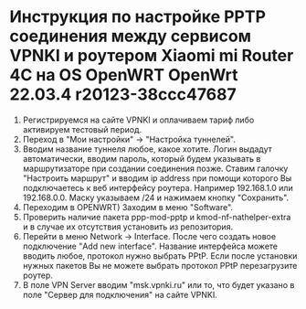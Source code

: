 # Инструкция по настройке PPTP соединения между сервисом VPNKI и роутером Xiaomi mi Router 4C на OS OpenWRT OpenWrt 22.03.4 r20123-38ccc47687

1. Регистрируемся на сайте VPNKI и оплачиваем тариф либо активируем тестовый период.
2. Переход в "Мои настройки" -> "Настройка туннелей".
3. Вводим название туннеля любое, какое хотите. Логин выдадут автоматически, вводим пароль, который будем указывать в маршрутизаторе при создании соединения позже. Ставим галочку "Настроить маршрут" и вводим ip address при помощи которого Вы подключаетесь к веб интерфейсу роутера. Например 192.168.1.0 или 192.168.0.0. Маску указываем /24 и нажимаем кнопку "Сохранить".
4. Переходим в OPENWRT) Заходим в меню "Software".
5. Проверить наличие пакета ppp-mod-pptp и kmod-nf-nathelper-extra и в случае их отсутствия установить из репозитория.
6. Перейти в меню Network -> Interface. После чего создать новое подключение "Add new interface". Название интерфейса можете вводить любое, протокол нужно выбрать PPtP. Если после установки нужных пакетов Вы не можете выбрать протокол PPtP перезагрузите роутер. 
7. В поле VPN Server вводим "msk.vpnki.ru" или то, что будет указано в поле "Cервер для подключения" на сайте VPNKI.
